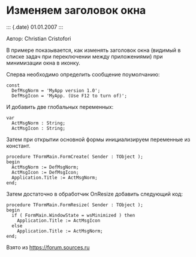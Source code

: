 Изменяем заголовок окна
=======================

::: {.date}
01.01.2007
:::

Автор: Christian Cristofori

В примере показывается, как изменять заголовок окна (видимый в списке
задач при переключении между приложениями) при минимизации окна в
иконку.

Сперва необходимо определить сообщение поумолчанию:

    const 
      DefMsgNorm = 'MyApp version 1.0'; 
      DefMsgIcon = 'MyApp. (Use F12 to turn of)'; 

И добавить две глобальных переменных:

    var 
      ActMsgNorm : String; 
      ActMsgIcon : String; 

Затем при открытии основной формы инициализируем переменные из констант.

    procedure TFormMain.FormCreate( Sender : TObject ); 
    begin 
      ActMsgNorm := DefMsgNorm; 
      ActMsgIcon := DefMsgIcon; 
      Application.Title := ActMsgNorm; 
    end;

Затем достаточно в обработчик OnResize добавить следующий код:

    procedure TFormMain.FormResize( Sender : TObject ); 
    begin 
      if ( FormMain.WindowState = wsMinimized ) then 
        Application.Title := ActMsgIcon 
      else 
        Application.Title := ActMsgNorm; 
    end; 

Взято из <https://forum.sources.ru>
